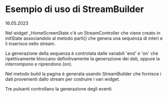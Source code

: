 # Esempio di uso di StreamBuilder
16.05.2023

Nel widget _HomeScreenState c'è un StreamController che viene creato
in initState associandolo al metodo parti() che genera una sequenza di
interi e li inserisce nello stream.

La generazione della sequenza è controlata dalle variabili 'end' e 'on'
che ripettivamente bloccano definitivamente la generazione dei dati,
oppure la interrompono e riprendono (on).

Nel metodo build la pagina è generata usando StreamBuilder che fornisce i dati
provenienti dallo stream per costruire i vari widget.

Tre pulsanti controllano la generazione degli eventi.